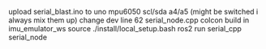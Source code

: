 upload serial_blast.ino to uno
mpu6050 scl/sda a4/a5 (might be switched i always mix them up)
change dev line 62 serial_node.cpp
colcon build    in imu_emulator_ws
source ./install/local_setup.bash
ros2 run serial_cpp serial_node
